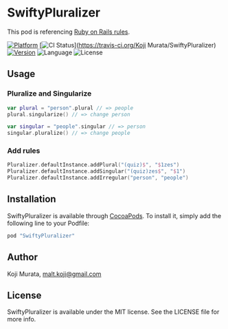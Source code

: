 # SwiftyPluralizer

This pod is referencing [Ruby on Rails rules](https://github.com/rails/rails/blob/master/activesupport/lib/active_support/inflections.rb).


[![Platform](https://img.shields.io/cocoapods/p/SwiftyPluralizer.svg?style=flat)](http://cocoapods.org/pods/SwiftyPluralizer)
[![CI Status](http://img.shields.io/travis/malt03/SwiftyPluralizer.svg?style=flat)](https://travis-ci.org/Koji Murata/SwiftyPluralizer)
[![Version](https://img.shields.io/cocoapods/v/SwiftyPluralizer.svg?style=flat)](http://cocoapods.org/pods/SwiftyPluralizer)
![Language](https://img.shields.io/badge/language-Swift%202.2-orange.svg)
![License](https://img.shields.io/github/license/malt03/SwiftyPluralizer.svg?style=flat)

## Usage

### Pluralize and Singularize 
```swift
var plural = "person".plural // => people
plural.singularize() // => change person

var singular = "people".singular // => person
singular.pluralize() // => change people
```

### Add rules
```swift
Pluralizer.defaultInstance.addPlural("(quiz)$", "$1zes")
Pluralizer.defaultInstance.addSingular("(quiz)zes$", "$1")
Pluralizer.defaultInstance.addIrregular("person", "people")
```

## Installation

SwiftyPluralizer is available through [CocoaPods](http://cocoapods.org). To install
it, simply add the following line to your Podfile:

```ruby
pod "SwiftyPluralizer"
```

## Author

Koji Murata, malt.koji@gmail.com

## License

SwiftyPluralizer is available under the MIT license. See the LICENSE file for more info.
